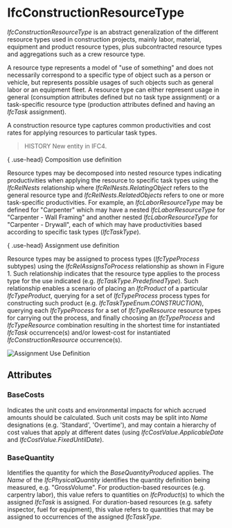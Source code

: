 # IfcConstructionResourceType

_IfcConstructionResourceType_ is an abstract generalization of the different resource types used in construction projects, mainly labor, material, equipment and product resource types, plus subcontracted resource types and aggregations such as a crew resource type.
<!-- end of short definition -->


A resource type represents a model of "use of something" and does not necessarily correspond to a specific type of object such as a person or vehicle, but represents possible usages of such objects such as general labor or an equipment fleet. A resource type can either represent usage in general (consumption attributes defined but no task type assignment) or a task-specific resource type (production attributes defined and having an _IfcTask_ assignment).

A construction resource type captures common productivities and cost rates for applying resources to particular task types.

> HISTORY New entity in IFC4.

{ .use-head}
Composition use definition

Resource types may be decomposed into nested resource types indicating productivities when applying the resource to specific task types using the _IfcRelNests_ relationship where _IfcRelNests.RelatingObject_ refers to the general resource type and _IfcRelNests.RelatedObjects_ refers to one or more task-specific productivities. For example, an _IfcLaborResourceType_ may be defined for "Carpenter" which may have a nested _IfcLaborResourceType_ for "Carpenter - Wall Framing" and another nested _IfcLaborResourceType_ for "Carpenter - Drywall", each of which may have productivities based according to specific task types (_IfcTaskType_).

{ .use-head}
Assignment use definition

Resource types may be assigned to process types (_IfcTypeProcess_ subtypes) using the _IfcRelAssignsToProcess_ relationship as shown in Figure 1. Such relationship indicates that the resource type applies to the process type for the use indicated (e.g. _IfcTaskType.PredefinedType_). Such relationship enables a scenario of placing an _IfcProduct_ of a particular _IfcTypeProduct_, querying for a set of _IfcTypeProcess_ process types for constructing such product (e.g. _IfcTaskTypeEnum.CONSTRUCTION_), querying each _IfcTypeProcess_ for a set of _IfcTypeResource_ resource types for carrying out the process, and finally choosing an _IfcTypeProcess_ and _IfcTypeResource_ combination resulting in the shortest time for instantiated _IfcTask_ occurrence(s) and/or lowest-cost for instantiated _IfcConstructionResource_ occurrence(s).

![Assignment Use Definition](../../../../figures/ifcconstructionresourcetype-assignment.png "Figure 1 — Construction resource type assignment")

## Attributes

### BaseCosts
Indicates the unit costs and environmental impacts for which accrued amounts should be calculated. Such unit costs may be split into _Name_ designations (e.g. 'Standard', 'Overtime'), and may contain a hierarchy of cost values that apply at different dates (using _IfcCostValue.ApplicableDate_ and _IfcCostValue.FixedUntilDate_).

### BaseQuantity
Identifies the quantity for which the _BaseQuantityProduced_ applies. The _Name_ of the _IfcPhysicalQuantity_ identifies the quantity definition being measured, e.g. "GrossVolume". For production-based resources (e.g. carpentry labor), this value refers to quantities on _IfcProduct_(s) to which the assigned _IfcTask_ is assigned. For duration-based resources (e.g. safety inspector, fuel for equipment), this value refers to quantities that may be assigned to occurrences of the assigned _IfcTaskType_.

